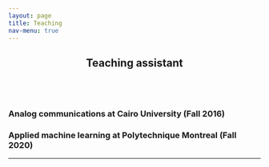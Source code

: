 ```yaml
---
layout: page
title: Teaching
nav-menu: true
---
```


<!-- Main -->
<div id="main" class="alt">

<!-- One -->
<section id="one">
	<div class="inner">
		<header class="major">
			<h1>Teaching assistant</h1>
		</header>

<!-- Content -->
<div class="column">
	<div class="6u 10u$(small)">
		<h3>Analog communications at Cairo University (Fall 2016)</h3>
	</div>
	<div class="6u$ 10u$(small)">
		<h3>Applied machine learning at Polytechnique Montreal (Fall 2020)</h3>
</div>

<hr class="major" />


<!-- Text stuff -->


</div>
</section>

</div>
